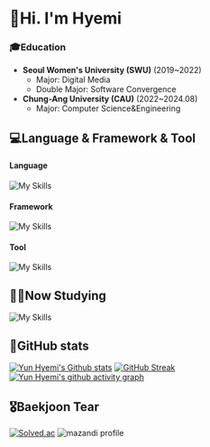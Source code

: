  # 👋Hi. I'm Hyemi
  ### 🎓Education
  - **Seoul Women's University (SWU)** (2019~2022)
    - Major: Digital Media
    - Double Major: Software Convergence
  - **Chung-Ang University (CAU)** (2022~2024.08)
    - Major: Computer Science&Engineering
 
  ## 💻Language & Framework & Tool
  #### Language
  ![My Skills](https://go-skill-icons.vercel.app/api/icons?i=py,c,cpp,java,kotlin,mysql)
  #### Framework
  ![My Skills](https://go-skill-icons.vercel.app/api/icons?i=androidstudio,spring)
  #### Tool
  ![My Skills](https://go-skill-icons.vercel.app/api/icons?i=pycharm,clion,idea,git,github,notion)

  ## ✍🏻Now Studying
  ![My Skills](https://go-skill-icons.vercel.app/api/icons?i=aws,docker,kubernetes)

  ## 🌱GitHub stats
  [![Yun Hyemi's Github stats](https://github-readme-stats.vercel.app/api?username=YunHye-Mi&show_icons=true&theme=tokyonight-duo&hide_border=true)](https://github.com/YunHye-Mi/YunHye-Mi)
  [![GitHub Streak](https://streak-stats.demolab.com?user=YunHye-Mi&theme=tokyonight-duo&hide_border=true)](https://git.io/streak-stats)
  [![Yun Hyemi's github activity graph](https://github-readme-activity-graph.vercel.app/graph?username=YunHye-Mi&theme=minimal&radius=5)](https://github.com/ashutosh00710/github-readme-activity-graph)
  
  ## 🎖️Baekjoon Tear
  [![Solved.ac](http://mazassumnida.wtf/api/v2/generate_badge?boj=osnmkiyc1358)](https://solved.ac/osnmkiyc1358)
  ![mazandi profile](http://mazandi.herokuapp.com/api?handle=osnmkiyc1358&theme=cold)

